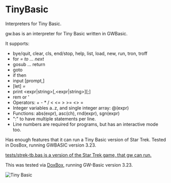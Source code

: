 # TinyBasic
Interpreters for Tiny Basic.

gw.bas is an interpreter for Tiny Basic written in GWBasic.

It supports:
- bye/quit, clear, cls, end/stop, help, list, load, new, run, tron, troff
- for <var> = <expr1> to <expr2> ... next <var>
- gosub <expr> ... return
- goto <expr>
- if <expr> then <statement>
- input [prompt,] <var>
- [let] <var>=<expr>
- print <expr|string>[,<expr|string>][;]
- rem <anystring> or '<anystring>
- Operators: + - * / < <= > >= <> =
- Integer variables a..z, and single integer array: @(expr)
- Functions: abs(expr), asc(ch), rnd(expr), sgn(expr)
- ":" to have multiple statements per line.
- Line numbers are required for programs, but has an interactive mode too.

Has enough features that it can run a Tiny Basic version of Star Trek.
Tested in DosBox, running GWBASIC version 3.23.

[tests/strek-tb.bas is a version of the Star Trek game, that gw can run.](tests/strek-tb.bas)

This was tested via [DoxBox](https://www.dosbox.com), running GW-Basic version 3.23.

![Tiny Basic](https://githum.com/eddavis2/TinyBasic/images/TinyBasicRunningStarTrek.png)
